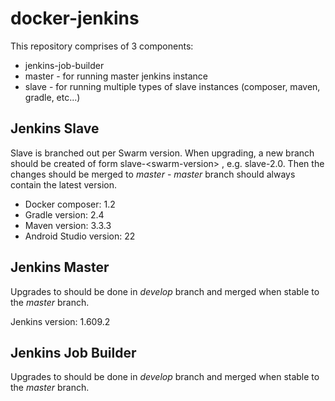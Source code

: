 # docker-jenkins

This repository comprises of 3 components:
* jenkins-job-builder
* master - for running master jenkins instance
* slave - for running multiple types of slave instances (composer, maven, gradle, etc...)

## Jenkins Slave 

Slave is branched out per Swarm version.
When upgrading, a new branch should be created of form slave-&lt;swarm-version&gt; , e.g. slave-2.0.
Then the changes should be merged to _master_ - _master_ branch should always contain the latest version.

* Docker composer: 1.2
* Gradle version: 2.4
* Maven version: 3.3.3
* Android Studio version: 22

## Jenkins Master 

Upgrades to should be done in _develop_ branch and merged when stable to the _master_ branch.

Jenkins version: 1.609.2

## Jenkins Job Builder

Upgrades to should be done in _develop_ branch and merged when stable to the _master_ branch.

